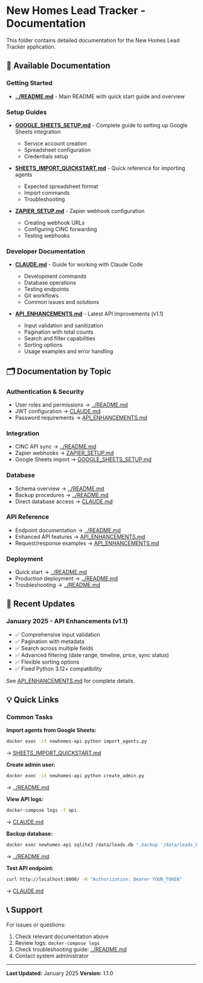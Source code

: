 # New Homes Lead Tracker - Documentation

This folder contains detailed documentation for the New Homes Lead Tracker application.

## 📖 Available Documentation

### Getting Started

- **[../README.md](../README.md)** - Main README with quick start guide and overview

### Setup Guides

- **[GOOGLE_SHEETS_SETUP.md](GOOGLE_SHEETS_SETUP.md)** - Complete guide to setting up Google Sheets integration
  - Service account creation
  - Spreadsheet configuration
  - Credentials setup

- **[SHEETS_IMPORT_QUICKSTART.md](SHEETS_IMPORT_QUICKSTART.md)** - Quick reference for importing agents
  - Expected spreadsheet format
  - Import commands
  - Troubleshooting

- **[ZAPIER_SETUP.md](ZAPIER_SETUP.md)** - Zapier webhook configuration
  - Creating webhook URLs
  - Configuring CINC forwarding
  - Testing webhooks

### Developer Documentation

- **[CLAUDE.md](CLAUDE.md)** - Guide for working with Claude Code
  - Development commands
  - Database operations
  - Testing endpoints
  - Git workflows
  - Common issues and solutions

- **[API_ENHANCEMENTS.md](API_ENHANCEMENTS.md)** - Latest API improvements (v1.1)
  - Input validation and sanitization
  - Pagination with total counts
  - Search and filter capabilities
  - Sorting options
  - Usage examples and error handling

## 🗂️ Documentation by Topic

### Authentication & Security
- User roles and permissions → [../README.md](../README.md#-user-management)
- JWT configuration → [CLAUDE.md](CLAUDE.md)
- Password requirements → [API_ENHANCEMENTS.md](API_ENHANCEMENTS.md#1-input-validation--sanitization-)

### Integration
- CINC API sync → [../README.md](../README.md#-cinc-api-integration)
- Zapier webhooks → [ZAPIER_SETUP.md](ZAPIER_SETUP.md)
- Google Sheets import → [GOOGLE_SHEETS_SETUP.md](GOOGLE_SHEETS_SETUP.md)

### Database
- Schema overview → [../README.md](../README.md#-database-schema)
- Backup procedures → [../README.md](../README.md#-backup--maintenance)
- Direct database access → [CLAUDE.md](CLAUDE.md#database-operations)

### API Reference
- Endpoint documentation → [../README.md](../README.md#-api-endpoints)
- Enhanced API features → [API_ENHANCEMENTS.md](API_ENHANCEMENTS.md)
- Request/response examples → [API_ENHANCEMENTS.md](API_ENHANCEMENTS.md#api-usage-examples)

### Deployment
- Quick start → [../README.md](../README.md#-quick-start)
- Production deployment → [../README.md](../README.md#-production-deployment)
- Troubleshooting → [../README.md](../README.md#-troubleshooting)

## 🔄 Recent Updates

### January 2025 - API Enhancements (v1.1)
- ✅ Comprehensive input validation
- ✅ Pagination with metadata
- ✅ Search across multiple fields
- ✅ Advanced filtering (date range, timeline, price, sync status)
- ✅ Flexible sorting options
- ✅ Fixed Python 3.12+ compatibility

See [API_ENHANCEMENTS.md](API_ENHANCEMENTS.md) for complete details.

## 💡 Quick Links

### Common Tasks

**Import agents from Google Sheets:**
```bash
docker exec -it newhomes-api python import_agents.py
```
→ [SHEETS_IMPORT_QUICKSTART.md](SHEETS_IMPORT_QUICKSTART.md)

**Create admin user:**
```bash
docker exec -it newhomes-api python create_admin.py
```
→ [../README.md](../README.md#5-create-initial-admin-user)

**View API logs:**
```bash
docker-compose logs -f api
```
→ [CLAUDE.md](CLAUDE.md#development-commands)

**Backup database:**
```bash
docker exec newhomes-api sqlite3 /data/leads.db ".backup '/data/leads_backup.db'"
```
→ [../README.md](../README.md#backup-database)

**Test API endpoint:**
```bash
curl http://localhost:8000/ -H "Authorization: Bearer YOUR_TOKEN"
```
→ [CLAUDE.md](CLAUDE.md#testing-api-endpoints)

## 📞 Support

For issues or questions:
1. Check relevant documentation above
2. Review logs: `docker-compose logs`
3. Check troubleshooting guide: [../README.md](../README.md#-troubleshooting)
4. Contact system administrator

---

**Last Updated:** January 2025
**Version:** 1.1.0
